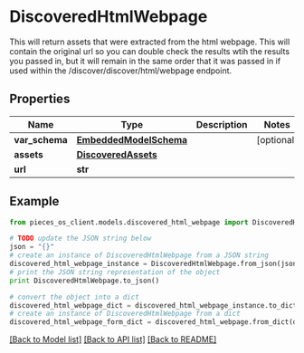 # DiscoveredHtmlWebpage

This will return assets that were extracted from the html webpage. This will contain the original url so you can double check the results wtih the results you passed in, but it will remain in the same order that it was passed in if used within the /discover/discover/html/webpage endpoint.

## Properties

Name | Type | Description | Notes
------------ | ------------- | ------------- | -------------
**var_schema** | [**EmbeddedModelSchema**](EmbeddedModelSchema.md) |  | [optional] 
**assets** | [**DiscoveredAssets**](DiscoveredAssets.md) |  | 
**url** | **str** |  | 

## Example

```python
from pieces_os_client.models.discovered_html_webpage import DiscoveredHtmlWebpage

# TODO update the JSON string below
json = "{}"
# create an instance of DiscoveredHtmlWebpage from a JSON string
discovered_html_webpage_instance = DiscoveredHtmlWebpage.from_json(json)
# print the JSON string representation of the object
print DiscoveredHtmlWebpage.to_json()

# convert the object into a dict
discovered_html_webpage_dict = discovered_html_webpage_instance.to_dict()
# create an instance of DiscoveredHtmlWebpage from a dict
discovered_html_webpage_form_dict = discovered_html_webpage.from_dict(discovered_html_webpage_dict)
```
[[Back to Model list]](../README.md#documentation-for-models) [[Back to API list]](../README.md#documentation-for-api-endpoints) [[Back to README]](../README.md)


